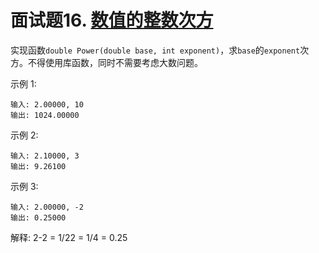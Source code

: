 # 面试题16. [数值的整数次方](https://leetcode-cn.com/problems/shu-zhi-de-zheng-shu-ci-fang-lcof/)

实现函数`double Power(double base, int exponent)`，求`base`的`exponent`次方。不得使用库函数，同时不需要考虑大数问题。

示例 1:
```
输入: 2.00000, 10
输出: 1024.00000
```

示例 2:
```
输入: 2.10000, 3
输出: 9.26100
```

示例 3:
```
输入: 2.00000, -2
输出: 0.25000
```

解释: 2-2 = 1/22 = 1/4 = 0.25